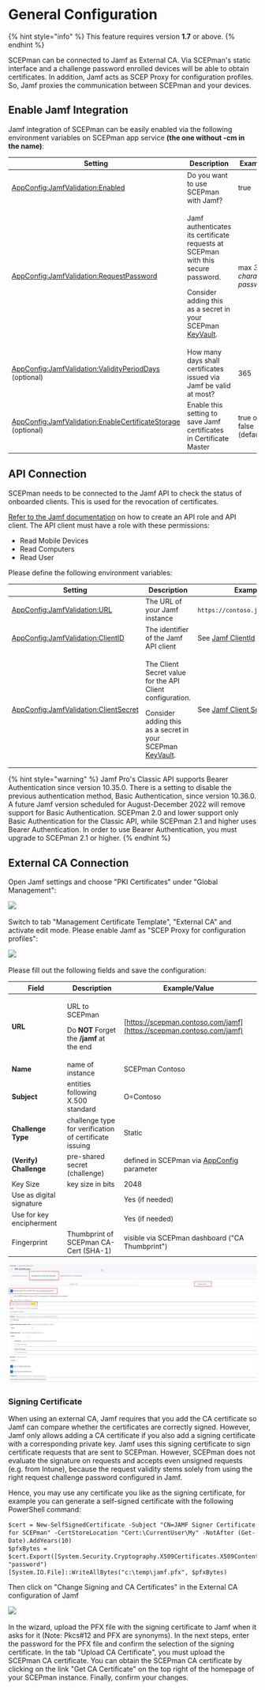 # General Configuration

{% hint style="info" %}
This feature requires version **1.7** or above.
{% endhint %}

SCEPman can be connected to Jamf as External CA. Via SCEPman's static interface and a challenge password enrolled devices will be able to obtain certificates. In addition, Jamf acts as SCEP Proxy for configuration profiles. So, Jamf proxies the communication between SCEPman and your devices.

## Enable Jamf Integration

Jamf integration of SCEPman can be easily enabled via the following environment variables on SCEPman app service **(the one without -cm in the name)**:

| Setting                                                                                                                                                                                | Description                                                                                                                                                                                                                                                        | Example                     |
| -------------------------------------------------------------------------------------------------------------------------------------------------------------------------------------- | ------------------------------------------------------------------------------------------------------------------------------------------------------------------------------------------------------------------------------------------------------------------ | --------------------------- |
| [AppConfig:JamfValidation:Enabled](../../advanced-configuration/application-settings/jamf-validation.md#appconfig-jamfvalidation-enabled)                                              | Do you want to use SCEPman with Jamf?                                                                                                                                                                                                                              | true                        |
| [AppConfig:JamfValidation:RequestPassword](../../advanced-configuration/application-settings/jamf-validation.md#appconfig-jamfvalidation-requestpassword)                              | <p>Jamf authenticates its certificate requests at SCEPman with this secure password.</p><p>Consider adding this as a secret in your SCEPman <a href="../../advanced-configuration/application-settings/#secure-configuration-in-azure-key-vault">KeyVault</a>.</p> | max _32 character password_ |
| [AppConfig:JamfValidation:ValidityPeriodDays](../../advanced-configuration/application-settings/jamf-validation.md#appconfig-jamfvalidation-validityperioddays) (optional)             | How many days shall certificates issued via Jamf be valid at most?                                                                                                                                                                                                 | 365                         |
| [AppConfig:JamfValidation:EnableCertificateStorage](../../advanced-configuration/application-settings/jamf-validation.md#appconfig-jamfvalidation-enablecertificatestorage) (optional) | Enable this setting to save Jamf certificates in Certificate Master                                                                                                                                                                                                | true or false (default)     |

## API Connection

SCEPman needs to be connected to the Jamf API to check the status of onboarded clients. This is used for the revocation of certificates.

[Refer to the Jamf documentation](https://learn.jamf.com/en-US/bundle/jamf-pro-documentation-current/page/API_Roles_and_Clients.html) on how to create an API role and API client. The API client must have a role with these permissions:

* Read Mobile Devices
* Read Computers
* Read User

&#x20;Please define the following environment variables:

| Setting                                                                                                                                                             | Description                                                                                                                                                                                                                                | Example                                                                                                                                    |
| ------------------------------------------------------------------------------------------------------------------------------------------------------------------- | ------------------------------------------------------------------------------------------------------------------------------------------------------------------------------------------------------------------------------------------ | ------------------------------------------------------------------------------------------------------------------------------------------ |
| [AppConfig:JamfValidation:URL](../../advanced-configuration/application-settings/jamf-validation.md#appconfig-jamfvalidation-url)                                   | The URL of your Jamf instance                                                                                                                                                                                                              | `https://contoso.jamfcloud.com`                                                                                                            |
| [AppConfig:JamfValidation:ClientID](https://docs.scepman.com/advanced-configuration/application-settings/jamf-validation#appconfig-jamfvalidation-clientid)         | The identifier of the Jamf API client                                                                                                                                                                                                      | See [Jamf ClientId](https://learn.jamf.com/en-US/bundle/jamf-pro-documentation-current/page/API_Roles_and_Clients.html#ariaid-title3)      |
| [AppConfig:JamfValidation:ClientSecret](https://docs.scepman.com/advanced-configuration/application-settings/jamf-validation#appconfig-jamfvalidation-clientsecret) | <p>The Client Secret value for the API Client configuration.</p><p>Consider adding this as a secret in your SCEPman <a href="../../advanced-configuration/application-settings/#secure-configuration-in-azure-key-vault">KeyVault</a>.</p> | See [Jamf Client Secret](https://learn.jamf.com/en-US/bundle/jamf-pro-documentation-current/page/API_Roles_and_Clients.html#ariaid-title4) |

{% hint style="warning" %}
Jamf Pro's Classic API supports Bearer Authentication since version 10.35.0. There is a setting to disable the previous authentication method, Basic Authentication, since version 10.36.0. A future Jamf version scheduled for August-December 2022 will remove support for Basic Authentication. SCEPman 2.0 and lower support only Basic Authentication for the Classic API, while SCEPman 2.1 and higher uses Bearer Authentication. In order to use Bearer Authentication, you must upgrade to SCEPman 2.1 or higher.
{% endhint %}

## External CA Connection

Open Jamf settings and choose "PKI Certificates" under "Global Management":

![](<../../.gitbook/assets/image (23).png>)

Switch to tab "Management Certificate Template", "External CA" and activate edit mode. Please enable Jamf as "SCEP Proxy for configuration profiles":

![](<../../.gitbook/assets/image (26).png>)

Please fill out the following fields and save the configuration:

| Field                    | Description                                                                                      | Example/Value                                                                                                                                               |
| ------------------------ | ------------------------------------------------------------------------------------------------ | ----------------------------------------------------------------------------------------------------------------------------------------------------------- |
| **URL**                  | <p>URL to SCEPman</p><p>Do <strong>NOT</strong> Forget the <strong>/jamf</strong> at the end</p> | [https://scepman.contoso.com/jamf](https://scepman.contoso.com/jamf)                                                                                        |
| **Name**                 | name of instance                                                                                 | SCEPman Contoso                                                                                                                                             |
| **Subject**              | entities following X.500 standard                                                                | O=Contoso                                                                                                                                                   |
| **Challenge Type**       | challenge type for verification of certificate issuing                                           | Static                                                                                                                                                      |
| **(Verify) Challenge**   | pre-shared secret (challenge)                                                                    | defined in SCEPman via [AppConfig](../../advanced-configuration/application-settings/jamf-validation.md#appconfig-jamfvalidation-requestpassword) parameter |
| Key Size                 | key size in bits                                                                                 | 2048                                                                                                                                                        |
| Use as digital signature |                                                                                                  | Yes (if needed)                                                                                                                                             |
| Use for key encipherment |                                                                                                  | Yes (if needed)                                                                                                                                             |
| Fingerprint              | Thumbprint of SCEPman CA-Cert (SHA-1)                                                            | visible via SCEPman dashboard ("CA Thumbprint")                                                                                                             |

![](<../../.gitbook/assets/2021-10-21 20-37-05-Edit PKI Certificates PKI Certificates- and 1 more page - Work - Microsoft Edge.png>)

### Signing Certificate

When using an external CA, Jamf requires that you add the CA certificate so Jamf can compare whether the certificates are correctly signed. However, Jamf only allows adding a CA certificate if you also add a signing certificate with a corresponding private key. Jamf uses this signing certificate to sign certificate requests that are sent to SCEPman. However, SCEPman does not evaluate the signature on requests and accepts even unsigned requests (e.g. from Intune), because the request validity stems solely from using the right request challenge password configured in Jamf.

Hence, you may use any certificate you like as the signing certificate, for example you can generate a self-signed certificate with the following PowerShell command:

```
$cert = New-SelfSignedCertificate -Subject "CN=JAMF Signer Certificate for SCEPman" -CertStoreLocation "Cert:\CurrentUser\My" -NotAfter (Get-Date).AddYears(10)
$pfxBytes = $cert.Export([System.Security.Cryptography.X509Certificates.X509ContentType]::Pfx, "password")
[System.IO.File]::WriteAllBytes("c:\temp\jamf.pfx", $pfxBytes)
```

Then click on "Change Signing and CA Certificates" in the External CA configuration of Jamf

![](../../.gitbook/assets/jamfsigningcertificate.png)

In the wizard, upload the PFX file with the signing certificate to Jamf when it asks for it (Note: Pkcs#12 and PFX are synonyms). In the next steps, enter the password for the PFX file and confirm the selection of the signing certificate. In the tab "Upload CA Certificate", you must upload the SCEPman CA certificate. You can obtain the SCEPman CA certificate by clicking on the link "Get CA Certificate" on the top right of the homepage of your SCEPman instance. Finally, confirm your changes.
